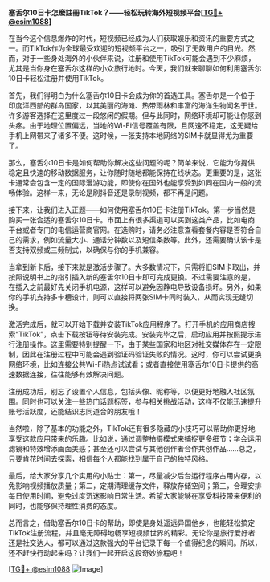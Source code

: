 **塞舌尔10日卡怎麽註冊TikTok？——轻松玩转海外短视频平台[[TG💪+ @esim1088](https://t.me/s/esim1088)]**

在当今这个信息爆炸的时代，短视频已经成为人们获取娱乐和资讯的重要方式之一。而TikTok作为全球最受欢迎的短视频平台之一，吸引了无数用户的目光。然而，对于一些身处海外的小伙伴来说，注册和使用TikTok可能会遇到不少麻烦，尤其是当你身在塞舌尔这样的小众旅行地时。今天，我们就来聊聊如何利用塞舌尔10日卡轻松注册并使用TikTok。

首先，我们得明白为什么塞舌尔10日卡会成为你的首选工具。塞舌尔是一个位于印度洋西部的群岛国家，以其美丽的海滩、热带雨林和丰富的海洋生物闻名于世。许多游客选择在这里度过一段悠闲的假期。但与此同时，网络环境却可能让你感到头疼。由于地理位置偏远，当地的Wi-Fi信号覆盖有限，且网速不稳定，这无疑给手机上网带来了诸多不便。这时候，一张支持本地网络的SIM卡就显得尤为重要了。

那么，塞舌尔10日卡是如何帮助你解决这些问题的呢？简单来说，它能为你提供稳定且快速的移动数据服务，让你随时随地都能保持在线状态。更重要的是，这张卡通常会包含一定的国际漫游功能，即使你在国外也能享受到如同在国内一般的流畅体验。这样一来，无论是刷抖音还是录制视频，都不再是问题。

接下来，让我们进入正题——如何使用塞舌尔10日卡注册TikTok。第一步当然是购买一张合适的塞舌尔10日卡。市面上有很多渠道可以买到这类产品，比如电商平台或者专门的电信运营商官网。在选购时，请务必注意查看套餐内容是否符合自己的需求，例如流量大小、通话分钟数以及短信条数等。此外，还需要确认该卡是否支持双频或三频制式，以确保与你的手机兼容。

当拿到新卡后，接下来就是激活步骤了。大多数情况下，只需将旧SIM卡取出，并按照说明书上的指引插入新的塞舌尔10日卡即可完成更换。不过需要注意的是，在插入之前最好先关闭手机电源，这样可以避免因静电导致设备损坏。另外，如果你的手机支持多卡槽设计，则可以直接将两张SIM卡同时装入，从而实现无缝切换。

激活完成后，就可以开始下载并安装TikTok应用程序了。打开手机的应用商店搜索“TikTok”，点击下载按钮等待安装完成。安装完毕之后，启动应用并按照提示进行注册操作。这里需要特别提醒一下，由于某些国家和地区对社交媒体存在一定限制，因此在注册过程中可能会遇到验证码验证失败的情况。这时，你可以尝试更换网络环境，比如连接公共Wi-Fi热点试试看；或者直接使用塞舌尔10日卡提供的高速数据连接，往往能够有效解决问题。

注册成功后，别忘了设置个人信息，包括头像、昵称等，以便更好地融入社区氛围。同时也可以关注一些热门话题标签，参与相关挑战活动，这样不仅能迅速提升账号活跃度，还能结识志同道合的朋友哦！

当然啦，除了基本的功能之外，TikTok还有很多隐藏的小技巧可以帮助你更好地享受这款应用带来的乐趣。比如说，通过调整拍摄模式来捕捉更多细节；学会运用滤镜和特效增添画面美感；甚至还可以尝试与其他创作者合作共创作品……总之，只要肯花时间去探索，相信每个人都能找到属于自己的独特风格。

最后，给大家分享几个实用的小贴士：第一，尽量减少后台运行程序占用内存，以免影响视频播放质量；第二，定期清理缓存文件，释放存储空间；第三，合理安排每日使用时间，避免过度沉迷影响日常生活。希望大家能够在享受科技带来便利的同时，也能够保持理性消费的态度。

总而言之，借助塞舌尔10日卡的帮助，即使是身处遥远异国他乡，也能轻松搞定TikTok注册流程，并且毫无障碍地畅享短视频世界的精彩。无论你是旅行爱好者还是社交达人，都可以通过这款强大的平台记录下每一个值得纪念的瞬间。所以，还不赶快行动起来吗？让我们一起开启这段奇妙旅程吧！

[[TG💪+ @esim1088](https://t.me/s/esim1088) ![Image](https://i.postimg.cc/4NQfJmqS/Snipaste-2025-05-13-00-14-12.png)]